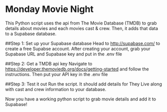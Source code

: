 # Monday Movie Night
This Python script uses the api from The Movie Database (TMDB) to grab details about movies and each movies cast & crew. Then, it adds that data to a Supabase database. 

##Step 1: Set up your Supabase database
Head to http://supabase.com/ to create a free Supabse account. After creating your account, grab your Supabase URL and Supabase key and put in the .env file

##Step 2: Get a TMDB api key 
Navigate to https://developer.themoviedb.org/docs/getting-started and follow the instructions. Then put your API key in the .env file

##Step 3: Test it out
Run the script. It should add details for They Live along with cast and crew information to your database. 

Now you have a working python script to grab movie details and add it to Supabase! 
